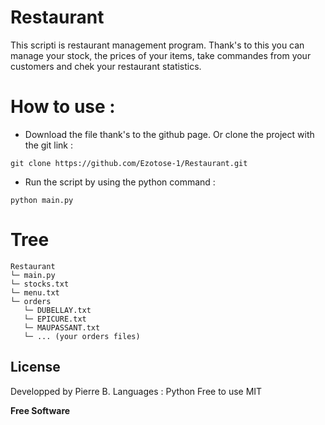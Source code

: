 # Restaurant


This scripti is restaurant management program. Thank's to this you can manage your stock, the prices of your items, take commandes from your customers and chek your restaurant statistics.

# How to use :
* Download the file thank's to the github page. Or clone the project with the git link :
```shell
git clone https://github.com/Ezotose-1/Restaurant.git
```

* Run the script by using the python command :
```shell
python main.py
```

# Tree
```
Restaurant
└─ main.py
└─ stocks.txt
└─ menu.txt
└─ orders
   └─ DUBELLAY.txt
   └─ EPICURE.txt
   └─ MAUPASSANT.txt
   └─ ... (your orders files)
```
   
License
----
Developped by Pierre B.
Languages : Python
Free to use
MIT


**Free Software**
